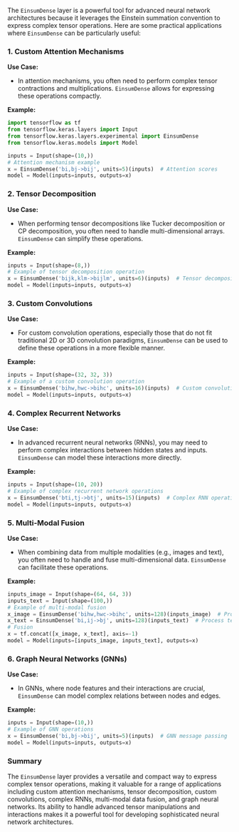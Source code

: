 The `EinsumDense` layer is a powerful tool for advanced neural network architectures because it leverages the Einstein summation convention to express complex tensor operations. Here are some practical applications where `EinsumDense` can be particularly useful:

### **1. Custom Attention Mechanisms**

**Use Case:**
- In attention mechanisms, you often need to perform complex tensor contractions and multiplications. `EinsumDense` allows for expressing these operations compactly.

**Example:**

```python
import tensorflow as tf
from tensorflow.keras.layers import Input
from tensorflow.keras.layers.experimental import EinsumDense
from tensorflow.keras.models import Model

inputs = Input(shape=(10,))
# Attention mechanism example
x = EinsumDense('bi,bj->bij', units=5)(inputs)  # Attention scores
model = Model(inputs=inputs, outputs=x)
```

### **2. Tensor Decomposition**

**Use Case:**
- When performing tensor decompositions like Tucker decomposition or CP decomposition, you often need to handle multi-dimensional arrays. `EinsumDense` can simplify these operations.

**Example:**

```python
inputs = Input(shape=(8,))
# Example of tensor decomposition operation
x = EinsumDense('bijk,klm->bijlm', units=6)(inputs)  # Tensor decomposition
model = Model(inputs=inputs, outputs=x)
```

### **3. Custom Convolutions**

**Use Case:**
- For custom convolution operations, especially those that do not fit traditional 2D or 3D convolution paradigms, `EinsumDense` can be used to define these operations in a more flexible manner.

**Example:**

```python
inputs = Input(shape=(32, 32, 3))
# Example of a custom convolution operation
x = EinsumDense('bihw,hwc->bihc', units=16)(inputs)  # Custom convolution
model = Model(inputs=inputs, outputs=x)
```

### **4. Complex Recurrent Networks**

**Use Case:**
- In advanced recurrent neural networks (RNNs), you may need to perform complex interactions between hidden states and inputs. `EinsumDense` can model these interactions more directly.

**Example:**

```python
inputs = Input(shape=(10, 20))
# Example of complex recurrent network operations
x = EinsumDense('bti,tj->btj', units=15)(inputs)  # Complex RNN operation
model = Model(inputs=inputs, outputs=x)
```

### **5. Multi-Modal Fusion**

**Use Case:**
- When combining data from multiple modalities (e.g., images and text), you often need to handle and fuse multi-dimensional data. `EinsumDense` can facilitate these operations.

**Example:**

```python
inputs_image = Input(shape=(64, 64, 3))
inputs_text = Input(shape=(100,))
# Example of multi-modal fusion
x_image = EinsumDense('bihw,hwc->bihc', units=128)(inputs_image)  # Process image data
x_text = EinsumDense('bi,ij->bj', units=128)(inputs_text)  # Process text data
# Fusion
x = tf.concat([x_image, x_text], axis=-1)
model = Model(inputs=[inputs_image, inputs_text], outputs=x)
```

### **6. Graph Neural Networks (GNNs)**

**Use Case:**
- In GNNs, where node features and their interactions are crucial, `EinsumDense` can model complex relations between nodes and edges.

**Example:**

```python
inputs = Input(shape=(10,))
# Example of GNN operations
x = EinsumDense('bi,bj->bij', units=5)(inputs)  # GNN message passing
model = Model(inputs=inputs, outputs=x)
```

### **Summary**

The `EinsumDense` layer provides a versatile and compact way to express complex tensor operations, making it valuable for a range of applications including custom attention mechanisms, tensor decomposition, custom convolutions, complex RNNs, multi-modal data fusion, and graph neural networks. Its ability to handle advanced tensor manipulations and interactions makes it a powerful tool for developing sophisticated neural network architectures.
